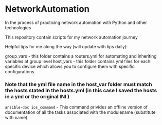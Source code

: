 # NetworkAutomation
In the process of practicing network automation with Python and other technologies

This repository contain scripts for my network automation journey

Helpful tips for me along the way (will update with tips daily):

group_vars - this folder contains a routers.yml for automating and inheriting variables at group level
host_vars - this folder contains yml files for each specific device which allows you to configure them with specific configurations.
### Note that the yml file name in the host_var folder must match the hosts stated in the hosts.yml (in this case I saved the hosts in a yml or the original INI )

`ansible-doc ios_command` - This command privides an offline version of documentation of all the tasks associated with the modulename (substitute with name) 
